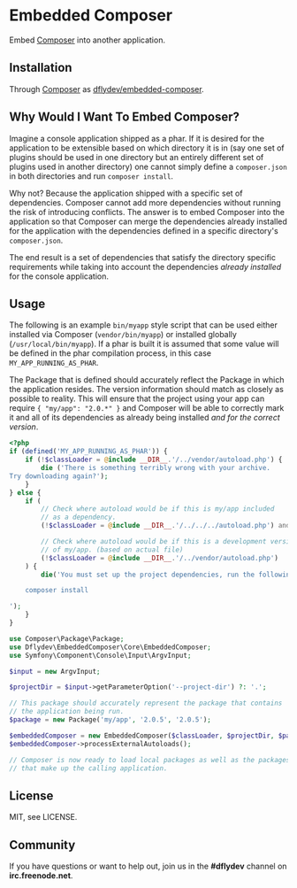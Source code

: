 Embedded Composer
=================

Embed [Composer][1] into another application.


Installation
------------

Through [Composer][1] as [dflydev/embedded-composer][2].


Why Would I Want To Embed Composer?
-----------------------------------

Imagine a console application shipped as a phar. If it is desired for the
application to be extensible based on which directory it is in (say one set
of plugins should be used in one directory but an entirely different set of
plugins used in another directory) one cannot simply define a `composer.json`
in both directories and run `composer install`.

Why not? Because the application shipped with a specific set of dependencies.
Composer cannot add more dependencies without running the risk of introducing
conflicts. The answer is to embed Composer into the application so that
Composer can merge the dependencies already installed for the application
with the dependencies defined in a specific directory's `composer.json`.

The end result is a set of dependencies that satisfy the directory specific
requirements while taking into account the dependencies *already installed*
for the console application.


Usage
-----

The following is an example `bin/myapp` style script that can be used either
installed via Composer (`vendor/bin/myapp`) or installed globally
(`/usr/local/bin/myapp`). If a phar is built it is assumed that some value
will be defined in the phar compilation process, in this case
`MY_APP_RUNNING_AS_PHAR`.

The Package that is defined should accurately reflect the Package in which
the application resides. The version information should match as closely as
possible to reality. This will ensure that the project using your app can
require `{ "my/app": "2.0.*" }` and Composer will be able to correctly mark
it and all of its dependencies as already being installed *and for the correct
version*.


```php
<?php
if (defined('MY_APP_RUNNING_AS_PHAR')) {
    if (!$classLoader = @include __DIR__.'/../vendor/autoload.php') {
        die ('There is something terribly wrong with your archive.
Try downloading again?');
    }
} else {
    if (
        // Check where autoload would be if this is my/app included
        // as a dependency.
        (!$classLoader = @include __DIR__.'/../../../autoload.php') and

        // Check where autoload would be if this is a development version
        // of my/app. (based on actual file)
        (!$classLoader = @include __DIR__.'/../vendor/autoload.php')
    ) {
        die('You must set up the project dependencies, run the following commands:

    composer install

');
    }
}

use Composer\Package\Package;
use Dflydev\EmbeddedComposer\Core\EmbeddedComposer;
use Symfony\Component\Console\Input\ArgvInput;

$input = new ArgvInput;

$projectDir = $input->getParameterOption('--project-dir') ?: '.';

// This package should accurately represent the package that contains
// the application being run.
$package = new Package('my/app', '2.0.5', '2.0.5');

$embeddedComposer = new EmbeddedComposer($classLoader, $projectDir, $package);
$embeddedComposer->processExternalAutoloads();

// Composer is now ready to load local packages as well as the packages
// that make up the calling application.
```


License
-------

MIT, see LICENSE.


Community
---------

If you have questions or want to help out, join us in the **#dflydev** channel
on **irc.freenode.net**.


[1]: http://getcomposer.org/
[2]: https://github.com/skyzyx/mimetypes
